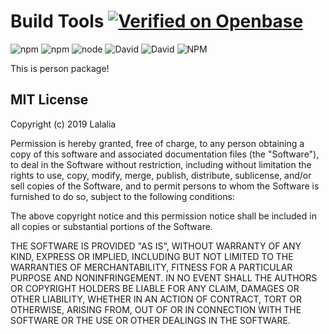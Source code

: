 Build Tools  [![Verified on Openbase](https://badges.openbase.com/js/verified/lalalia.svg?token=jBP26lSgDIdJjg+wF0u6eJJ6uTI1oGKVJh0cB+NH3lg=)](https://openbase.com/js/lalalia?utm_source=embedded&amp;utm_medium=badge&amp;utm_campaign=rate-badge)
=========
![npm](https://img.shields.io/npm/v/lalalia?style=flat-square)
![npm](https://img.shields.io/npm/dt/lalalia?style=flat-square)
![node](https://img.shields.io/node/v/lalalia?style=flat-square)
![David](https://img.shields.io/david/tinhvqbk/lalalia?style=flat-square)
![David](https://img.shields.io/david/dev/tinhvqbk/lalalia?style=flat-square)
![NPM](https://img.shields.io/npm/l/lalalia?style=flat-square)

This is person package!


## MIT License
Copyright (c) 2019 Lalalia

Permission is hereby granted, free of charge, to any person obtaining a copy
of this software and associated documentation files (the "Software"), to deal
in the Software without restriction, including without limitation the rights
to use, copy, modify, merge, publish, distribute, sublicense, and/or sell
copies of the Software, and to permit persons to whom the Software is
furnished to do so, subject to the following conditions:

The above copyright notice and this permission notice shall be included in all
copies or substantial portions of the Software.

THE SOFTWARE IS PROVIDED "AS IS", WITHOUT WARRANTY OF ANY KIND, EXPRESS OR
IMPLIED, INCLUDING BUT NOT LIMITED TO THE WARRANTIES OF MERCHANTABILITY,
FITNESS FOR A PARTICULAR PURPOSE AND NONINFRINGEMENT. IN NO EVENT SHALL THE
AUTHORS OR COPYRIGHT HOLDERS BE LIABLE FOR ANY CLAIM, DAMAGES OR OTHER
LIABILITY, WHETHER IN AN ACTION OF CONTRACT, TORT OR OTHERWISE, ARISING FROM,
OUT OF OR IN CONNECTION WITH THE SOFTWARE OR THE USE OR OTHER DEALINGS IN THE
SOFTWARE.
